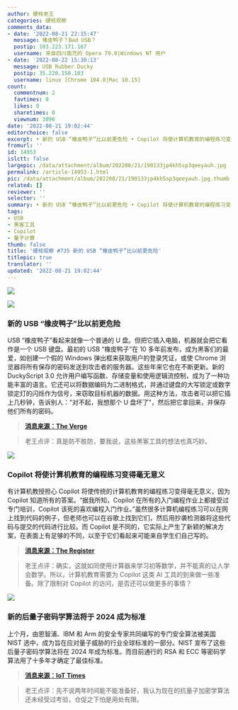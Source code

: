 ```yaml
---
author: 硬核老王
categories: 硬核观察
comments_data:
- date: '2022-08-21 22:15:47'
  message: 橡皮鸭子？Bad USB？
  postip: 183.223.171.167
  username: 来自四川南充的 Opera 79.0|Windows NT 用户
- date: '2022-08-22 15:30:13'
  message: USB Rubber Ducky
  postip: 35.220.150.103
  username: linux [Chrome 104.0|Mac 10.15]
count:
  commentnum: 2
  favtimes: 0
  likes: 0
  sharetimes: 0
  viewnum: 3096
date: '2022-08-21 19:02:44'
editorchoice: false
excerpt: • 新的 USB “橡皮鸭子”比以前更危险 • Copilot 将使计算机教育的编程练习变得毫无意义 • 新的后量子密码学算法将于 2024 成为标准
fromurl: ''
id: 14953
islctt: false
largepic: /data/attachment/album/202208/21/190133jp4kh5sp3qeeyauh.jpg
permalink: /article-14953-1.html
pic: /data/attachment/album/202208/21/190133jp4kh5sp3qeeyauh.jpg.thumb.jpg
related: []
reviewer: ''
selector: ''
summary: • 新的 USB “橡皮鸭子”比以前更危险 • Copilot 将使计算机教育的编程练习变得毫无意义 • 新的后量子密码学算法将于 2024 成为标准
tags:
- USB
- 黑客工具
- Copilot
- 量子计算
thumb: false
title: '硬核观察 #735 新的 USB “橡皮鸭子”比以前更危险'
titlepic: true
translator: ''
updated: '2022-08-21 19:02:44'
---
```


![](/data/attachment/album/202208/21/190133jp4kh5sp3qeeyauh.jpg)


![](/data/attachment/album/202208/21/190145ol7n9ev4bxe76z5l.jpg)


### 新的 USB “橡皮鸭子”比以前更危险


USB “橡皮鸭子”看起来就像一个普通的 U 盘。但把它插入电脑，机器就会把它看作是一个 USB 键盘。最初的 USB “橡皮鸭子”在 10 多年前发布，成为黑客们的最爱，如创建一个假的 Windows 弹出框来获取用户的登录凭证，或使 Chrome 浏览器将所有保存的密码发送到攻击者的服务器。这些年来它也在不断更新。新的 DuckyScript 3.0 允许用户编写函数、存储变量和使用逻辑流控制，成为了一种功能丰富的语言。它还可以将数据编码为二进制格式，并通过键盘的大写锁定或数字锁定灯的闪烁作为信号，来窃取目标机器的数据。用这种方法，攻击者可以把它插上几秒钟，告诉别人："对不起，我想那个 U 盘坏了"，然后把它拿回来，并保存他们所有的密码。



> 
> **[消息来源：The Verge](https://www.theverge.com/23308394/usb-rubber-ducky-review-hack5-defcon-duckyscript)**
> 
> 
> 



> 
> 老王点评：真是防不胜防，要我说，这些黑客工具的想法也真巧妙。
> 
> 
> 


![](/data/attachment/album/202208/21/190159jz2nnnq4ffx23vfg.jpg)


### Copilot 将使计算机教育的编程练习变得毫无意义


有计算机教授担心 Copilot 将使传统的计算机教育的编程练习变得毫无意义，因为 Copilot 知道所有的答案。“据我所知，Copilot 在所有的入门编程作业上都接受过专门培训，Copilot 该死的喜欢编程入门作业。”虽然很多计算机编程练习可以在网上找到代码的例子，但老师也可以在谷歌上找到它们，然后用抄袭检测器将这些代码与提交的代码进行比较。而 Copilot 是不同的，它实际上产生了新颖的解决方案，在表面上有足够的不同，以至于它们看起来可能来自学生们自己写的。



> 
> **[消息来源：The Register](https://www.theregister.com/2022/08/19/copilot_github_students/)**
> 
> 
> 



> 
> 老王点评：确实，这就如同使用计算器来学习初等数学，并不能真的让人学会数学。所以，计算机教育需要为 Copilot 这类 AI 工具的到来做一些准备。除了限制对 Copilot 的访问，是否还可以做更多的事情？
> 
> 
> 


![](/data/attachment/album/202208/21/190213akiw6pekww222qq6.jpg)


### 新的后量子密码学算法将于 2024 成为标准


上个月，由恩智浦、IBM 和 Arm 的安全专家共同编写的专门安全算法被美国 NIST 选中，成为旨在应对量子威胁的行业全球标准的一部分。NIST 宣布了这些后量子密码学算法将在 2024 年成为标准。而目前通行的 RSA 和 ECC 等密码学算法用了十多年才确定了最佳标准。



> 
> **[消息来源：IoT Times](https://iot.eetimes.com/post-quantum-cryptography-needs-to-be-ready-to-protect-iot/)**
> 
> 
> 



> 
> 老王点评：先不说两年时间能不能准备好，我认为现在的抗量子加密学算法还未经受过考验，仓促之下怕是用处有限。
> 
> 
>